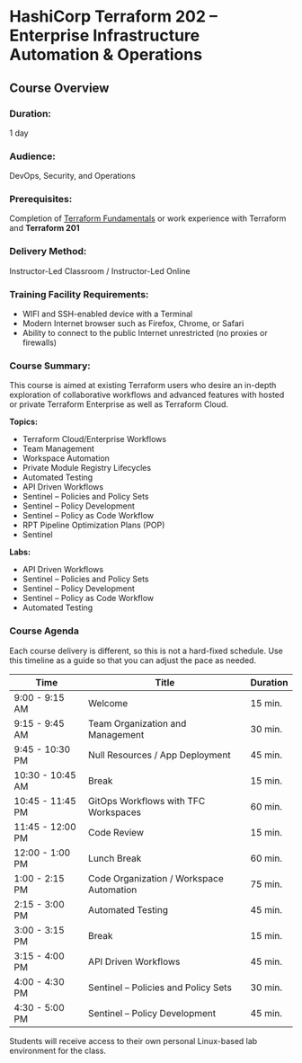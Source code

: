 # HashiCorp Terraform 202 – Enterprise Infrastructure Automation & Operations

## Course Overview

### Duration:

1 day

### Audience:

DevOps, Security, and Operations

### Prerequisites:

Completion of [Terraform Fundamentals](https://riverpointtechnology.com/training-course/hashicorp-terraform-training-bundle-2) or work experience with Terraform and **Terraform 201**

### Delivery Method:

Instructor-Led Classroom / Instructor-Led Online

### Training Facility Requirements:

- WIFI and SSH-enabled device with a Terminal
- Modern Internet browser such as Firefox, Chrome, or Safari
- Ability to connect to the public Internet unrestricted (no proxies or firewalls)

### Course Summary:

This course is aimed at existing Terraform users who desire an in-depth exploration of collaborative workflows and advanced features with hosted or private Terraform Enterprise as well as Terraform Cloud.

**Topics:**

- Terraform Cloud/Enterprise Workflows
- Team Management
- Workspace Automation
- Private Module Registry Lifecycles
- Automated Testing
- API Driven Workflows
- Sentinel – Policies and Policy Sets
- Sentinel – Policy Development
- Sentinel – Policy as Code Workflow
- RPT Pipeline Optimization Plans (POP)
- Sentinel

**Labs:**

- API Driven Workflows
- Sentinel – Policies and Policy Sets
- Sentinel – Policy Development
- Sentinel – Policy as Code Workflow
- Automated Testing

### Course Agenda

Each course delivery is different, so this is not a hard-fixed schedule. Use this timeline as a guide so that you can adjust the pace as needed.

| Time             | Title                                    | Duration |
| ---------------- | ---------------------------------------- | -------- |
| 9:00 - 9:15 AM   | Welcome                                  | 15 min.  |
| 9:15 - 9:45 AM   | Team Organization and Management         | 30 min.  |
| 9:45 - 10:30 PM  | Null Resources / App Deployment          | 45 min.  |
| 10:30 - 10:45 AM | Break                                    | 15 min.  |
| 10:45 - 11:45 PM | GitOps Workflows with TFC Workspaces     | 60 min.  |
| 11:45 - 12:00 PM | Code Review                              | 15 min.  |
| 12:00 - 1:00 PM  | Lunch Break                              | 60 min.  |
| 1:00 - 2:15 PM   | Code Organization / Workspace Automation | 75 min.  |
| 2:15 - 3:00 PM   | Automated Testing                        | 45 min.  |
| 3:00 - 3:15 PM   | Break                                    | 15 min.  |
| 3:15 - 4:00 PM   | API Driven Workflows                     | 45 min.  |
| 4:00 - 4:30 PM   | Sentinel – Policies and Policy Sets      | 30 min.  |
| 4:30 - 5:00 PM   | Sentinel – Policy Development            | 45 min.  |

Students will receive access to their own personal Linux-based lab environment for the class.
